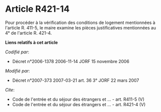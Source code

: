 # Article R421-14

Pour procéder à la vérification des conditions de logement mentionnées à l'article R. 411-5, le maire examine les pièces
justificatives mentionnées au 4° de l'article R. 421-4.

**Liens relatifs à cet article**

_Codifié par_:

  - Décret n°2006-1378 2006-11-14 JORF 15 novembre 2006

_Modifié par_:

  - Décret n°2007-373 2007-03-21 art. 36 3° JORF 22 mars 2007

_Cite_:

  - Code de l'entrée et du séjour des étrangers et ... - art. R411-5 (V)
  - Code de l'entrée et du séjour des étrangers et ... - art. R421-4 (V)
